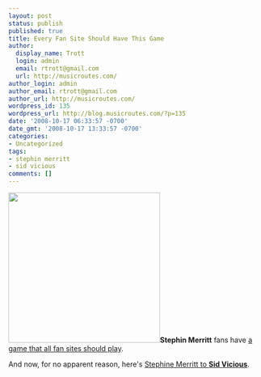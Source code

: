 ```yaml
---
layout: post
status: publish
published: true
title: Every Fan Site Should Have This Game
author:
  display_name: Trott
  login: admin
  email: rtrott@gmail.com
  url: http://musicroutes.com/
author_login: admin
author_email: rtrott@gmail.com
author_url: http://musicroutes.com/
wordpress_id: 135
wordpress_url: http://blog.musicroutes.com/?p=135
date: '2008-10-17 06:33:57 -0700'
date_gmt: '2008-10-17 13:33:57 -0700'
categories:
- Uncategorized
tags:
- stephin merritt
- sid vicious
comments: []
---
```

<p><img class="alignright size-medium wp-image-136" title="Wasps' Nests" src="http://blog.musicroutes.com/wp-content/uploads/2008/10/6wasps_large-300x297.jpg" alt="" width="300" height="297" /><strong>Stephin Merritt</strong> fans have <a href="http://stephinsongs.wiw.org/game.html" target="_blank">a game that all fan sites should play</a>.</p>
<p>And now, for no apparent reason, here's <a href="http://musicroutes.com/route.php?musicianName=Stephin+Merritt&musicianName2=Sid+Vicious" target="_blank">Stephine Merritt to <strong>Sid Vicious</strong></a>.</p>
